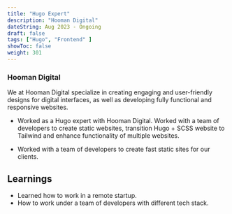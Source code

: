 ```yaml
---
title: "Hugo Expert"
description: "Hooman Digital"
dateString: Aug 2023 - Ongoing
draft: false
tags: ["Hugo", "Frontend" ]
showToc: false
weight: 301
--- 
```


### Hooman Digital 

We at Hooman Digital specialize in creating engaging and user-friendly designs for digital interfaces, as well as developing fully functional and responsive websites.

- Worked as a Hugo expert with Hooman Digital. Worked with a team of developers to create static websites, transition Hugo + SCSS website to Tailwind and enhance functionality of multiple websites.

- Worked with a team of developers to create fast static sites for our clients.

## Learnings

- Learned how to work in a remote startup.
- How to work under a team of developers with different tech stack.
  